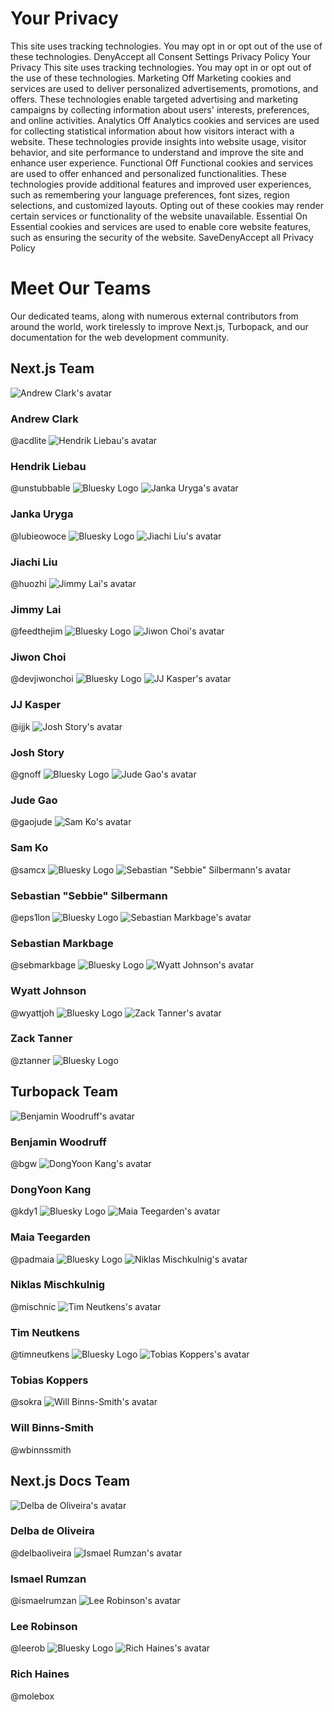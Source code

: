 # Your Privacy
This site uses tracking technologies. You may opt in or opt out of the use of these technologies.
DenyAccept all
Consent Settings
Privacy Policy
Your Privacy
This site uses tracking technologies. You may opt in or opt out of the use of these technologies.
Marketing
Off
Marketing cookies and services are used to deliver personalized advertisements, promotions, and offers. These technologies enable targeted advertising and marketing campaigns by collecting information about users' interests, preferences, and online activities. 
Analytics
Off
Analytics cookies and services are used for collecting statistical information about how visitors interact with a website. These technologies provide insights into website usage, visitor behavior, and site performance to understand and improve the site and enhance user experience.
Functional
Off
Functional cookies and services are used to offer enhanced and personalized functionalities. These technologies provide additional features and improved user experiences, such as remembering your language preferences, font sizes, region selections, and customized layouts. Opting out of these cookies may render certain services or functionality of the website unavailable.
Essential
On
Essential cookies and services are used to enable core website features, such as ensuring the security of the website. 
SaveDenyAccept all
Privacy Policy
# Meet Our Teams
Our dedicated teams, along with numerous external contributors from around the world, work tirelessly to improve Next.js, Turbopack, and our documentation for the web development community.
## Next.js Team
![Andrew Clark's avatar](https://nextjs.org/_next/image?url=https%3A%2F%2Fgithub.com%2Facdlite.png&w=300&q=75)
### Andrew Clark
@acdlite
![Hendrik Liebau's avatar](https://nextjs.org/_next/image?url=https%3A%2F%2Fgithub.com%2Funstubbable.png&w=300&q=75)
### Hendrik Liebau
@unstubbable
![Bluesky Logo](https://nextjs.org/icons/bluesky.svg)
![Janka Uryga's avatar](https://nextjs.org/_next/image?url=https%3A%2F%2Fgithub.com%2Flubieowoce.png&w=300&q=75)
### Janka Uryga
@lubieowoce
![Bluesky Logo](https://nextjs.org/icons/bluesky.svg)
![Jiachi Liu's avatar](https://nextjs.org/_next/image?url=https%3A%2F%2Fgithub.com%2Fhuozhi.png&w=300&q=75)
### Jiachi Liu
@huozhi
![Jimmy Lai's avatar](https://nextjs.org/_next/image?url=https%3A%2F%2Fgithub.com%2Ffeedthejim.png&w=300&q=75)
### Jimmy Lai
@feedthejim
![Bluesky Logo](https://nextjs.org/icons/bluesky.svg)
![Jiwon Choi's avatar](https://nextjs.org/_next/image?url=https%3A%2F%2Fgithub.com%2Fdevjiwonchoi.png&w=300&q=75)
### Jiwon Choi
@devjiwonchoi
![Bluesky Logo](https://nextjs.org/icons/bluesky.svg)
![JJ Kasper's avatar](https://nextjs.org/_next/image?url=https%3A%2F%2Fgithub.com%2Fijjk.png&w=300&q=75)
### JJ Kasper
@ijjk
![Josh Story's avatar](https://nextjs.org/_next/image?url=https%3A%2F%2Fgithub.com%2Fgnoff.png&w=300&q=75)
### Josh Story
@gnoff
![Bluesky Logo](https://nextjs.org/icons/bluesky.svg)
![Jude Gao's avatar](https://nextjs.org/_next/image?url=https%3A%2F%2Fgithub.com%2Fgaojude.png&w=300&q=75)
### Jude Gao
@gaojude
![Sam Ko's avatar](https://nextjs.org/_next/image?url=https%3A%2F%2Fgithub.com%2Fsamcx.png&w=300&q=75)
### Sam Ko
@samcx
![Bluesky Logo](https://nextjs.org/icons/bluesky.svg)
![Sebastian "Sebbie" Silbermann's avatar](https://nextjs.org/_next/image?url=https%3A%2F%2Fgithub.com%2Feps1lon.png&w=300&q=75)
### Sebastian "Sebbie" Silbermann
@eps1lon
![Bluesky Logo](https://nextjs.org/icons/bluesky.svg)
![Sebastian Markbage's avatar](https://nextjs.org/_next/image?url=https%3A%2F%2Fgithub.com%2Fsebmarkbage.png&w=300&q=75)
### Sebastian Markbage
@sebmarkbage
![Bluesky Logo](https://nextjs.org/icons/bluesky.svg)
![Wyatt Johnson's avatar](https://nextjs.org/_next/image?url=https%3A%2F%2Fgithub.com%2Fwyattjoh.png&w=300&q=75)
### Wyatt Johnson
@wyattjoh
![Bluesky Logo](https://nextjs.org/icons/bluesky.svg)
![Zack Tanner's avatar](https://nextjs.org/_next/image?url=https%3A%2F%2Fgithub.com%2Fztanner.png&w=300&q=75)
### Zack Tanner
@ztanner
![Bluesky Logo](https://nextjs.org/icons/bluesky.svg)
## Turbopack Team
![Benjamin Woodruff's avatar](https://nextjs.org/_next/image?url=https%3A%2F%2Fgithub.com%2Fbgw.png&w=300&q=75)
### Benjamin Woodruff
@bgw
![DongYoon Kang's avatar](https://nextjs.org/_next/image?url=https%3A%2F%2Fgithub.com%2Fkdy1.png&w=300&q=75)
### DongYoon Kang
@kdy1
![Bluesky Logo](https://nextjs.org/icons/bluesky.svg)
![Maia Teegarden's avatar](https://nextjs.org/_next/image?url=https%3A%2F%2Fgithub.com%2Fpadmaia.png&w=300&q=75)
### Maia Teegarden
@padmaia
![Bluesky Logo](https://nextjs.org/icons/bluesky.svg)
![Niklas Mischkulnig's avatar](https://nextjs.org/_next/image?url=https%3A%2F%2Fgithub.com%2Fmischnic.png&w=300&q=75)
### Niklas Mischkulnig
@mischnic
![Tim Neutkens's avatar](https://nextjs.org/_next/image?url=https%3A%2F%2Fgithub.com%2Ftimneutkens.png&w=300&q=75)
### Tim Neutkens
@timneutkens
![Bluesky Logo](https://nextjs.org/icons/bluesky.svg)
![Tobias Koppers's avatar](https://nextjs.org/_next/image?url=https%3A%2F%2Fgithub.com%2Fsokra.png&w=300&q=75)
### Tobias Koppers
@sokra
![Will Binns-Smith's avatar](https://nextjs.org/_next/image?url=https%3A%2F%2Fgithub.com%2Fwbinnssmith.png&w=300&q=75)
### Will Binns-Smith
@wbinnssmith
## Next.js Docs Team
![Delba de Oliveira's avatar](https://nextjs.org/_next/image?url=https%3A%2F%2Fgithub.com%2Fdelbaoliveira.png&w=300&q=75)
### Delba de Oliveira
@delbaoliveira
![Ismael Rumzan's avatar](https://nextjs.org/_next/image?url=https%3A%2F%2Fgithub.com%2Fismaelrumzan.png&w=300&q=75)
### Ismael Rumzan
@ismaelrumzan
![Lee Robinson's avatar](https://nextjs.org/_next/image?url=https%3A%2F%2Fgithub.com%2Fleerob.png&w=300&q=75)
### Lee Robinson
@leerob
![Bluesky Logo](https://nextjs.org/icons/bluesky.svg)
![Rich Haines's avatar](https://nextjs.org/_next/image?url=https%3A%2F%2Fgithub.com%2Fmolebox.png&w=300&q=75)
### Rich Haines
@molebox
